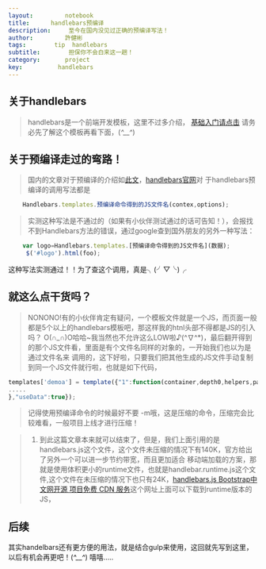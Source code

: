 ```yaml
---
layout:     	notebook
title:     	handlebars预编译
description:     至今在国内没见过正确的预编译写法！	
author:     	許健彬
tags:      	 tip  handlebars
subtitle:     	 担保你不会白来这一趟！
category:     	project
key:          handlebars
---
```

## 关于handlebars
> handlebars是一个前端开发模板，这里不过多介绍，
	[基础入门请点击](http://www.cnblogs.com/iyangyuan/archive/2013/12/12/3471227.html)
	请务必先了解这个模板再看下面，(*^__^*) 
	
## 关于预编译走过的弯路！	
	
> 国内的文章对于预编译的介绍如[此文](http://www.gbtags.com/gb/share/5764.htm)，[handlebars官网](http://handlebarsjs.com/precompilation.html)对
于handlebars预编译的调用写法都是

	
```javascript	
	Handlebars.templates.预编译命令得到的JS文件名(contex,options);
```	

	
> 实测这种写法是不通过的（如果有小伙伴测试通过的话可告知！），会报找不到Handlebars方法的错误，通过google查到国外朋友的另外一种写法：


```javascript	
	var logo=Handlebars.templates.[预编译命令得到的JS文件名](数据);
	 $('#logo').html(foo);  
```	

	
这种写法实测通过！！为了查这个调用，真是╮(╯▽╰)╭
	

## 就这么点干货吗？
> NONONO!有的小伙伴肯定有疑问，一个模板文件就是一个JS，而页面一般都是5个以上的handlebars模板吧，那这样我的htnl头部不得都是JS的引入吗？
O(∩_∩)O哈哈~我当然也不允许这么LOW啦♪(^∇^*)，最后翻开得到的那个JS文件看，里面是有个文件名同样的对象的，一开始我们也以为是通过文件名来
调用的，这下好啦，只要我们把其他生成的JS文件手动复制到同一个JS文件就行啦，也就是如下代码，

	
```javascript
templates['demoa'] = template({"1":function(container,depth0,helpers,partials,data) {
.....
},"useData":true});
```	

	
> 记得使用预编译命令的时候最好不要 -m哦，这是压缩的命令，压缩完会比较难看，一般项目上线才进行压缩！
	

> 1. 到此这篇文章本来就可以结束了，但是，我们上面引用的是handlebars.js这个文件，这个文件未压缩的情况下有140K，官方给出了另外一个可以进一步节约带宽，而且更加适合
移动端加载的方案，那就是使用体积更小的runtime文件，也就是handlebar.runtime.js这个文件,这个文件在未压缩的情况下也只有24K，[handlebars.js Bootstrap中文网开源
项目免费 CDN 服务](http://www.bootcdn.cn/handlebars.js/)这个网址上面可以下载到runtime版本的JS，


## 后续
其实handelbars还有更方便的用法，就是结合gulp来使用，这回就先写到这里，以后有机会再更吧！(*^__^*) 嘻嘻…..

